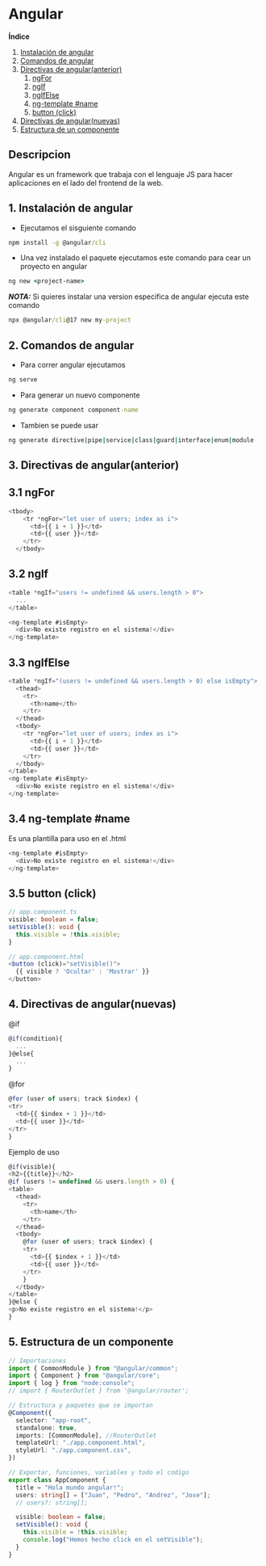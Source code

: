 # Angular

**Índice**

1. [Instalación de angular](#id1)
2. [Comandos de angular](#id2)
3. [Directivas de angular(anterior)](#id3)
   1. [ngFor](#id3.1)
   2. [ngIf](#id3.2)
   3. [ngIfElse](#id3.3)
   4. [ng-template #name](#id3.4)
   5. [button (click)](#id3.5)
4. [Directivas de angular(nuevas)](#id4)
5. [Estructura de un componente](#id4)

## Descripcion

Angular es un framework que trabaja con el lenguaje JS para hacer aplicaciones en el lado del frontend de la web.

<div id='id1' />

## 1. Instalación de angular

- Ejecutamos el sisguiente comando

```cmd
npm install -g @angular/cli
```

- Una vez instalado el paquete ejecutamos este comando para cear un proyecto en angular

```cmd
ng new <project-name>
```

**_NOTA:_** Si quieres instalar una version especifica de angular ejecuta este comando

```cmd
npx @angular/cli@17 new my-project
```

<div id='id2' />

## 2. Comandos de angular

- Para correr angular ejecutamos

```cmd
ng serve
```

- Para generar un nuevo componente

```cmd
ng generate component component-name
```

- Tambien se puede usar

```cmd
ng generate directive|pipe|service|class|guard|interface|enum|module
```

<div id='id3' />

## 3. Directivas de angular(anterior)

<div id='id3.1' />

## 3.1 ngFor

```ts
<tbody>
    <tr *ngFor="let user of users; index as i">
      <td>{{ i + 1 }}</td>
      <td>{{ user }}</td>
    </tr>
  </tbody>
```

<div id='id3.2' />

## 3.2 ngIf

```ts
<table *ngIf="users != undefined && users.length > 0">
  ...
</table>

<ng-template #isEmpty>
  <div>No existe registro en el sistema!</div>
</ng-template>
```

## 3.3 ngIfElse

<div id='id3.3' />

```ts
<table *ngIf="(users != undefined && users.length > 0) else isEmpty">
  <thead>
    <tr>
      <th>name</th>
    </tr>
  </thead>
  <tbody>
    <tr *ngFor="let user of users; index as i">
      <td>{{ i + 1 }}</td>
      <td>{{ user }}</td>
    </tr>
  </tbody>
</table>
<ng-template #isEmpty>
  <div>No existe registro en el sistema!</div>
</ng-template>
```

## 3.4 ng-template #name

<div id='id3.4' />

Es una plantilla para uso en el .html

```ts
<ng-template #isEmpty>
  <div>No existe registro en el sistema!</div>
</ng-template>
```

## 3.5 button (click)

<div id='id3.5' />

```ts
// app.component.ts
visible: boolean = false;
setVisible(): void {
  this.visible = !this.visible;
}

// app.component.html
<button (click)="setVisible()">
  {{ visible ? 'Ocultar' : 'Mostrar' }}
</button>
```

<div id='id4' />

## 4. Directivas de angular(nuevas)

@if

```ts
@if(condition){
  ...
}@else{
  ...
}
```

@for

```ts
@for (user of users; track $index) {
<tr>
  <td>{{ $index + 1 }}</td>
  <td>{{ user }}</td>
</tr>
}
```

Ejemplo de uso

```ts
@if(visible){
<h2>{{title}}</h2>
@if (users != undefined && users.length > 0) {
<table>
  <thead>
    <tr>
      <th>name</th>
    </tr>
  </thead>
  <tbody>
    @for (user of users; track $index) {
    <tr>
      <td>{{ $index + 1 }}</td>
      <td>{{ user }}</td>
    </tr>
    }
  </tbody>
</table>
}@else {
<p>No existe registro en el sistema!</p>
}
```

<div id='id5' />

## 5. Estructura de un componente

```ts
// Importaciones
import { CommonModule } from "@angular/common";
import { Component } from "@angular/core";
import { log } from "node:console";
// import { RouterOutlet } from '@angular/router';

// Estructura y paquetes que se importan
@Component({
  selector: "app-root",
  standalone: true,
  imports: [CommonModule], //RouterOutlet
  templateUrl: "./app.component.html",
  styleUrl: "./app.component.css",
})

// Exportar, funciones, variables y todo el codigo
export class AppComponent {
  title = "Hola mundo angular!";
  users: string[] = ["Juan", "Pedro", "Andrez", "Jose"];
  // users?: string[];

  visible: boolean = false;
  setVisible(): void {
    this.visible = !this.visible;
    console.log("Hemos hecho click en el setVisible");
  }
}
```
